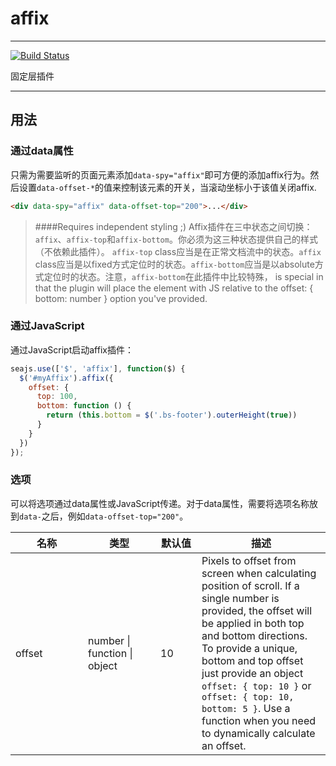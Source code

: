 # affix

---

[![Build Status](https://travis-ci.org/seaui/transition.svg)](https://travis-ci.org/seaui/transition)

固定层插件

---

## 用法

### 通过data属性

只需为需要监听的页面元素添加`data-spy="affix"`即可方便的添加affix行为。然后设置`data-offset-*`的值来控制该元素的开关，当滚动坐标小于该值关闭affix.

```html
<div data-spy="affix" data-offset-top="200">...</div>
```

> ####Requires independent styling ;)
> Affix插件在三中状态之间切换：`affix`、`affix-top`和`affix-bottom`。你必须为这三种状态提供自己的样式（不依赖此插件）。 `affix-top` class应当是在正常文档流中的状态。`affix` class应当是以fixed方式定位时的状态。`affix-bottom`应当是以absolute方式定位时的状态。注意，`affix-bottom`在此插件中比较特殊， is special in that the plugin will place the element with JS relative to the offset: { bottom: number } option you've provided.

### 通过JavaScript

通过JavaScript启动affix插件：

```javascript
seajs.use(['$', 'affix'], function($) {
  $('#myAffix').affix({
    offset: {
      top: 100,
      bottom: function () {
        return (this.bottom = $('.bs-footer').outerHeight(true))
      }
    }
  })
});
```

### 选项

可以将选项通过data属性或JavaScript传递。对于data属性，需要将选项名称放到`data-`之后，例如`data-offset-top="200"`。

<table class="table table-bordered table-striped">
        <thead>
         <tr>
           <th style="width: 100px;">名称</th>
           <th style="width: 100px;">类型</th>
           <th style="width: 50px;">默认值</th>
           <th>描述</th>
         </tr>
        </thead>
        <tbody>
         <tr>
           <td>offset</td>
           <td>number | function | object</td>
           <td>10</td>
           <td>Pixels to offset from screen when calculating position of scroll. If a single number is provided, the offset will be applied in both top and bottom directions. To provide a unique, bottom and top offset just provide an object <code>offset: { top: 10 }</code> or <code>offset: { top: 10, bottom: 5 }</code>. Use a function when you need to dynamically calculate an offset.</td>
         </tr>
    </tbody>
</table>

